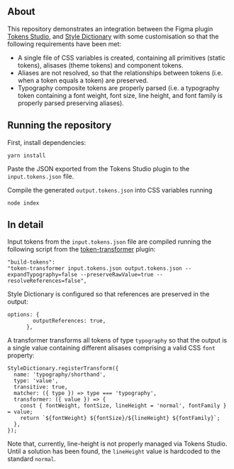 ## About
This repository demonstrates an integration between the Figma plugin [Tokens Studio](https://tokens.studio/), and [Style Dictionary](https://amzn.github.io/style-dictionary/) with some customisation so that the following requirements have been met:
- A single file of CSS variables is created, containing all primitives (static tokens), alisases (theme tokens) and component tokens.
- Aliases are not resolved, so that the relationships between tokens (i.e. when a token equals a token) are preserved.
- Typography composite tokens are properly parsed (i.e. a typography token containing a font weight, font size, line height, and font family is properly parsed preserving aliases).

## Running the repository
First, install dependencies:
```
yarn install
```
Paste the JSON exported from the Tokens Studio plugin to the `input.tokens.json` file.

Compile the generated `output.tokens.json` into CSS variables running
````
node index
````

## In detail
Input tokens from the `input.tokens.json` file are compiled running the following script from the [token-transformer](https://www.npmjs.com/package/token-transformer) plugin:
````
"build-tokens": 
"token-transformer input.tokens.json output.tokens.json --expandTypography=false --preserveRawValue=true --resolveReferences=false",
````
Style Dictionary is configured so that references are preserved in the output:
```
options: {
        outputReferences: true,
      },
```
A transformer transforms all tokens of type `typography` so that the output is a single value containing different alisases comprising a valid CSS `font` property:
```
StyleDictionary.registerTransform({
  name: 'typography/shorthand',
  type: 'value',
  transitive: true,
  matcher: ({ type }) => type === 'typography',
  transformer: ({ value }) => {
    const { fontWeight, fontSize, lineHeight = 'normal', fontFamily } = value;
    return `${fontWeight} ${fontSize}/${lineHeight} ${fontFamily}`;
  },
});
```
Note that, currently, line-height is not properly managed via Tokens Studio. Until a solution has been found, the `lineHeight` value is hardcoded to the standard `normal`.
